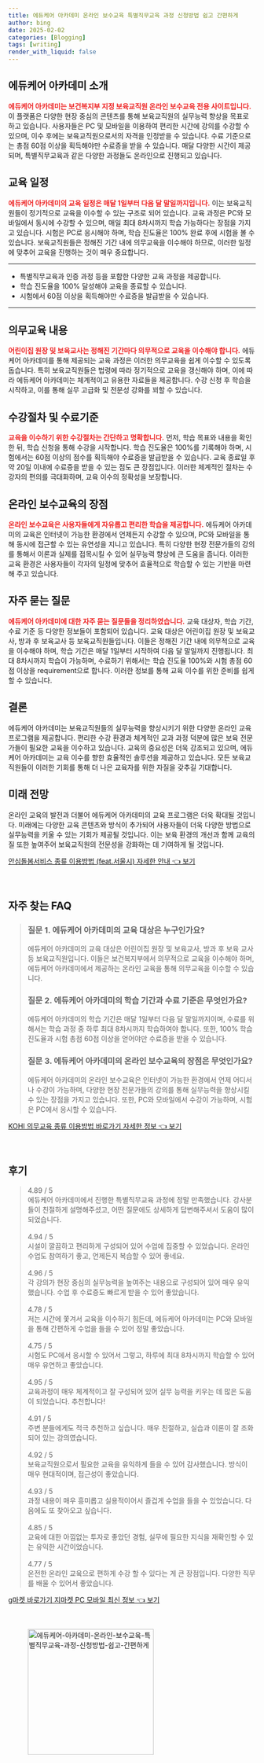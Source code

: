 ```yaml
---
title: 에듀케어 아카데미 온라인 보수교육 특별직무교육 과정 신청방법 쉽고 간편하게
author: bing
date: 2025-02-02
categories: [Blogging]
tags: [writing]
render_with_liquid: false
---
```



<h2 id='에듀케어_아카데미_소개'>에듀케어 아카데미 소개</h2>

<p><b><span style="color: #ee2323;">에듀케어 아카데미는 보건복지부 지정 보육교직원 온라인 보수교육 전용 사이트입니다.</span></b> 이 플랫폼은 다양한 현장 중심의 콘텐츠를 통해 보육교직원의 실무능력 향상을 목표로 하고 있습니다. 사용자들은 PC 및 모바일을 이용하여 편리한 시간에 강의를 수강할 수 있으며, 이수 후에는 보육교직원으로서의 자격을 인정받을 수 있습니다. 수료 기준으로는 총점 60점 이상을 획득해야만 수료증을 받을 수 있습니다. 매달 다양한 시간이 제공되며, 특별직무교육과 같은 다양한 과정들도 온라인으로 진행되고 있습니다.</p>

<h2 id='교육_일정'>교육 일정</h2>

<p><b><span style="color: #ee2323;">에듀케어 아카데미의 교육 일정은 매달 1일부터 다음 달 말일까지입니다.</span></b> 이는 보육교직원들이 정기적으로 교육을 이수할 수 있는 구조로 되어 있습니다. 교육 과정은 PC와 모바일에서 동시에 수강할 수 있으며, 매일 최대 8차시까지 학습 가능하다는 장점을 가지고 있습니다. 시험은 PC로 응시해야 하며, 학습 진도율은 100% 완료 후에 시험을 볼 수 있습니다. 보육교직원들은 정해진 기간 내에 의무교육을 이수해야 하므로, 이러한 일정에 맞추어 교육을 진행하는 것이 매우 중요합니다.</p>

<hr />

<ul>
    <li>특별직무교육과 인증 과정 등을 포함한 다양한 교육 과정을 제공합니다.</li>
    <li>학습 진도율을 100% 달성해야 교육을 종료할 수 있습니다.</li>
    <li>시험에서 60점 이상을 획득해야만 수료증을 발급받을 수 있습니다.</li>
</ul>

<hr />

<h2 id='의무교육_내용'>의무교육 내용</h2>

<p><b><span style="color: #ee2323;">어린이집 원장 및 보육교사는 정해진 기간마다 의무적으로 교육을 이수해야 합니다.</span></b> 에듀케어 아카데미를 통해 제공되는 교육 과정은 이러한 의무교육을 쉽게 이수할 수 있도록 돕습니다. 특히 보육교직원들은 법령에 따라 정기적으로 교육을 갱신해야 하며, 이에 따라 에듀케어 아카데미는 체계적이고 유용한 자료들을 제공합니다. 수강 신청 후 학습을 시작하고, 이를 통해 실무 고급화 및 전문성 강화를 꾀할 수 있습니다.</p>

<h2 id='수강절차_및_수료기준'>수강절차 및 수료기준</h2>

<p><b><span style="color: #ee2323;">교육을 이수하기 위한 수강절차는 간단하고 명확합니다.</span></b> 먼저, 학습 목표와 내용을 확인한 뒤, 학습 신청을 통해 수강을 시작합니다. 학습 진도율은 100%를 기록해야 하며, 시험에서는 60점 이상의 점수를 획득해야 수료증을 발급받을 수 있습니다. 교육 종료일 후 약 20일 이내에 수료증을 받을 수 있는 점도 큰 장점입니다. 이러한 체계적인 절차는 수강자의 편의를 극대화하며, 교육 이수의 정확성을 보장합니다.</p>

<h2 id='온라인_보수교육의_장점'>온라인 보수교육의 장점</h2>

<p><b><span style="color: #ee2323;">온라인 보수교육은 사용자들에게 자유롭고 편리한 학습을 제공합니다.</span></b> 에듀케어 아카데미의 교육은 인터넷이 가능한 환경에서 언제든지 수강할 수 있으며, PC와 모바일을 통해 동시에 접근할 수 있는 유연성을 지니고 있습니다. 특히 다양한 현장 전문가들의 강의를 통해서 이론과 실제를 접목시킬 수 있어 실무능력 향상에 큰 도움을 줍니다. 이러한 교육 환경은 사용자들이 각자의 일정에 맞추어 효율적으로 학습할 수 있는 기반을 마련해 주고 있습니다.</p>

<h2 id='자주_묻는_질문'>자주 묻는 질문</h2>

<p><b><span style="color: #ee2323;">에듀케어 아카데미에 대한 자주 묻는 질문들을 정리하였습니다.</span></b> 교육 대상자, 학습 기간, 수료 기준 등 다양한 정보들이 포함되어 있습니다. 교육 대상은 어린이집 원장 및 보육교사, 방과 후 보육교사 등 보육교직원들입니다. 이들은 정해진 기간 내에 의무적으로 교육을 이수해야 하며, 학습 기간은 매달 1일부터 시작하여 다음 달 말일까지 진행됩니다. 최대 8차시까지 학습이 가능하며, 수료하기 위해서는 학습 진도율 100%와 시험 총점 60점 이상을 requirement으로 합니다. 이러한 정보를 통해 교육 이수를 위한 준비를 쉽게 할 수 있습니다.</p>

<h2 id='결론'>결론</h2>

<p>에듀케어 아카데미는 보육교직원들의 실무능력을 향상시키기 위한 다양한 온라인 교육 프로그램을 제공합니다. 편리한 수강 환경과 체계적인 교과 과정 덕분에 많은 보육 전문가들이 필요한 교육을 이수하고 있습니다. 교육의 중요성은 더욱 강조되고 있으며, 에듀케어 아카데미는 교육 이수를 향한 효율적인 솔루션을 제공하고 있습니다. 모든 보육교직원들이 이러한 기회를 통해 더 나은 교육자를 위한 자질을 갖추길 기대합니다.</p>

<h2 id='미래_전망'>미래 전망</h2>

<p>온라인 교육의 발전과 더불어 에듀케어 아카데미의 교육 프로그램은 더욱 확대될 것입니다. 미래에는 다양한 교육 콘텐츠와 방식이 추가되어 사용자들이 더욱 다양한 방법으로 실무능력을 키울 수 있는 기회가 제공될 것입니다. 이는 보육 환경의 개선과 함께 교육의 질 또한 높여주어 보육교직원의 전문성을 강화하는 데 기여하게 될 것입니다.</p>


<p><a class="click-button" title="안심돌봄서비스 종류 이용방법 (feat.서울시) 자세한 안내" href="https://yellowplanner.github.io/posts/%EC%95%88%EC%8B%AC%EB%8F%8C%EB%B4%84%EC%84%9C%EB%B9%84%EC%8A%A4-%EC%A2%85%EB%A5%98-%EC%9D%B4%EC%9A%A9%EB%B0%A9%EB%B2%95-(feat.%EC%84%9C%EC%9A%B8%EC%8B%9C)-%EC%9E%90%EC%84%B8%ED%95%9C-%EC%95%88%EB%82%B4/" rel="dofollow">안심돌봄서비스 종류 이용방법 (feat.서울시) 자세한 안내 👈 보기</a></p><br>
<h2 id='자주_찾는_FAQ'>자주 찾는 FAQ</h2>
<div itemscope="" itemtype="https://schema.org/FAQPage"> 
<blockquote> 
<div itemscope="" itemprop="mainEntity" itemtype="https://schema.org/Question"> 
<h3 itemprop="name">질문 1. 에듀케어 아카데미의 교육 대상은 누구인가요?</h3> 
<div itemscope="" itemprop="acceptedAnswer" itemtype="https://schema.org/Answer"> 
<span itemprop="text"> 
<p>에듀케어 아카데미의 교육 대상은 어린이집 원장 및 보육교사, 방과 후 보육 교사 등 보육교직원입니다. 이들은 보건복지부에서 의무적으로 교육을 이수해야 하며, 에듀케어 아카데미에서 제공하는 온라인 교육을 통해 의무교육을 이수할 수 있습니다.</p> 
</span> 
</div> 
</div> 

<div itemscope="" itemprop="mainEntity" itemtype="https://schema.org/Question"> 
<h3 itemprop="name">질문 2. 에듀케어 아카데미의 학습 기간과 수료 기준은 무엇인가요?</h3> 
<div itemscope="" itemprop="acceptedAnswer" itemtype="https://schema.org/Answer"> 
<span itemprop="text"> 
<p>에듀케어 아카데미의 학습 기간은 매달 1일부터 다음 달 말일까지이며, 수료를 위해서는 학습 과정 중 하루 최대 8차시까지 학습하여야 합니다. 또한, 100% 학습 진도율과 시험 총점 60점 이상을 얻어야만 수료증을 받을 수 있습니다.</p> 
</span> 
</div> 
</div> 

<div itemscope="" itemprop="mainEntity" itemtype="https://schema.org/Question"> 
<h3 itemprop="name">질문 3. 에듀케어 아카데미의 온라인 보수교육의 장점은 무엇인가요?</h3> 
<div itemscope="" itemprop="acceptedAnswer" itemtype="https://schema.org/Answer"> 
<span itemprop="text"> 
<p>에듀케어 아카데미의 온라인 보수교육은 인터넷이 가능한 환경에서 언제 어디서나 수강이 가능하며, 다양한 현장 전문가들의 강의를 통해 실무능력을 향상시킬 수 있는 장점을 가지고 있습니다. 또한, PC와 모바일에서 수강이 가능하며, 시험은 PC에서 응시할 수 있습니다.</p> 
</span> 
</div> 
</div> 

</blockquote> 
</div>
<p><a class="click-button" title="KOHI 의무교육 종류 이용방법 바로가기 자세한 정보" href="https://yellowplanner.github.io/posts/KOHI-%EC%9D%98%EB%AC%B4%EA%B5%90%EC%9C%A1-%EC%A2%85%EB%A5%98-%EC%9D%B4%EC%9A%A9%EB%B0%A9%EB%B2%95-%EB%B0%94%EB%A1%9C%EA%B0%80%EA%B8%B0-%EC%9E%90%EC%84%B8%ED%95%9C-%EC%A0%95%EB%B3%B4/" rel="dofollow">KOHI 의무교육 종류 이용방법 바로가기 자세한 정보 👈 보기</a></p><br>
<h2 id='후기'>후기</h2>
<div itemscope itemtype="https://schema.org/Product">
  <blockquote>
  <div itemprop="review" itemscope itemtype="https://schema.org/Review">
      <div itemprop="reviewRating" itemscope itemtype="https://schema.org/Rating"> <span itemprop="ratingValue">4.89</span> / <span itemprop="bestRating">5</span> </div>
      <span itemprop="reviewBody">에듀케어 아카데미에서 진행한 특별직무교육 과정에 정말 만족했습니다. 강사분들이 친절하게 설명해주셨고, 어떤 질문에도 상세하게 답변해주셔서 도움이 많이 되었습니다.</span>
  </div>
  <br>
  <div itemprop="review" itemscope itemtype="https://schema.org/Review">
      <div itemprop="reviewRating" itemscope itemtype="https://schema.org/Rating"> <span itemprop="ratingValue">4.94</span> / <span itemprop="bestRating">5</span> </div>
      <span itemprop="reviewBody">시설이 깔끔하고 편리하게 구성되어 있어 수업에 집중할 수 있었습니다. 온라인 수업도 참여하기 좋고, 언제든지 복습할 수 있어 좋네요.</span>
  </div>
  <br>
  <div itemprop="review" itemscope itemtype="https://schema.org/Review">
      <div itemprop="reviewRating" itemscope itemtype="https://schema.org/Rating"> <span itemprop="ratingValue">4.96</span> / <span itemprop="bestRating">5</span> </div>
      <span itemprop="reviewBody">각 강의가 현장 중심의 실무능력을 높여주는 내용으로 구성되어 있어 매우 유익했습니다. 수업 후 수료증도 빠르게 받을 수 있어 좋았습니다.</span>
  </div>
  <br>
  <div itemprop="review" itemscope itemtype="https://schema.org/Review">
      <div itemprop="reviewRating" itemscope itemtype="https://schema.org/Rating"> <span itemprop="ratingValue">4.78</span> / <span itemprop="bestRating">5</span> </div>
      <span itemprop="reviewBody">저는 시간에 쫓겨서 교육을 이수하기 힘든데, 에듀케어 아카데미는 PC와 모바일을 통해 간편하게 수업을 들을 수 있어 정말 좋았습니다.</span>
  </div>
  <br>
  <div itemprop="review" itemscope itemtype="https://schema.org/Review">
      <div itemprop="reviewRating" itemscope itemtype="https://schema.org/Rating"> <span itemprop="ratingValue">4.75</span> / <span itemprop="bestRating">5</span> </div>
      <span itemprop="reviewBody">시험도 PC에서 응시할 수 있어서 그렇고, 하루에 최대 8차시까지 학습할 수 있어 매우 유연하고 좋았습니다.</span>
  </div>
  <br>
  <div itemprop="review" itemscope itemtype="https://schema.org/Review">
      <div itemprop="reviewRating" itemscope itemtype="https://schema.org/Rating"> <span itemprop="ratingValue">4.95</span> / <span itemprop="bestRating">5</span> </div>
      <span itemprop="reviewBody">교육과정이 매우 체계적이고 잘 구성되어 있어 실무 능력을 키우는 데 많은 도움이 되었습니다. 추천합니다!</span>
  </div>
  <br>
  <div itemprop="review" itemscope itemtype="https://schema.org/Review">
      <div itemprop="reviewRating" itemscope itemtype="https://schema.org/Rating"> <span itemprop="ratingValue">4.91</span> / <span itemprop="bestRating">5</span> </div>
      <span itemprop="reviewBody">주변 분들에게도 적극 추천하고 싶습니다. 매우 친절하고, 실습과 이론이 잘 조화되어 있는 강의였습니다.</span>
  </div>
  <br>
  <div itemprop="review" itemscope itemtype="https://schema.org/Review">
      <div itemprop="reviewRating" itemscope itemtype="https://schema.org/Rating"> <span itemprop="ratingValue">4.92</span> / <span itemprop="bestRating">5</span> </div>
      <span itemprop="reviewBody">보육교직원으로서 필요한 교육을 유익하게 들을 수 있어 감사했습니다. 방식이 매우 현대적이며, 접근성이 좋았습니다.</span>
  </div>
  <br>
  <div itemprop="review" itemscope itemtype="https://schema.org/Review">
      <div itemprop="reviewRating" itemscope itemtype="https://schema.org/Rating"> <span itemprop="ratingValue">4.93</span> / <span itemprop="bestRating">5</span> </div>
      <span itemprop="reviewBody">과정 내용이 매우 흥미롭고 실용적이어서 즐겁게 수업을 들을 수 있었습니다. 다음에도 또 찾아오고 싶습니다.</span>
  </div>
  <br>
  <div itemprop="review" itemscope itemtype="https://schema.org/Review">
      <div itemprop="reviewRating" itemscope itemtype="https://schema.org/Rating"> <span itemprop="ratingValue">4.85</span> / <span itemprop="bestRating">5</span> </div>
      <span itemprop="reviewBody">교육에 대한 아낌없는 투자로 좋았던 경험, 실무에 필요한 지식을 재확인할 수 있는 유익한 시간이었습니다.</span>
  </div>
  <br>
  <div itemprop="review" itemscope itemtype="https://schema.org/Review">
      <div itemprop="reviewRating" itemscope itemtype="https://schema.org/Rating"> <span itemprop="ratingValue">4.77</span> / <span itemprop="bestRating">5</span> </div>
      <span itemprop="reviewBody">온전한 온라인 교육으로 편하게 수강 할 수 있다는 게 큰 장점입니다. 다양한 직무를 배울 수 있어서 좋았습니다.</span>
  </div>
  </blockquote>
</div>
<p><a class="click-button" title="g마켓 바로가기 지마켓 PC 모바일 최신 정보" href="https://yellowplanner.github.io/posts/g%EB%A7%88%EC%BC%93-%EB%B0%94%EB%A1%9C%EA%B0%80%EA%B8%B0-%EC%A7%80%EB%A7%88%EC%BC%93-PC-%EB%AA%A8%EB%B0%94%EC%9D%BC-%EC%B5%9C%EC%8B%A0-%EC%A0%95%EB%B3%B4/" rel="dofollow">g마켓 바로가기 지마켓 PC 모바일 최신 정보 👈 보기</a></p><br>
<figure class="image"><img src="https://yellowplanner.github.io/assets/img/thumbnail/에듀케어-아카데미-온라인-보수교육-특별직무교육-과정-신청방법-쉽고-간편하게.webp" alt="에듀케어-아카데미-온라인-보수교육-특별직무교육-과정-신청방법-쉽고-간편하게" width="256" height="256"></figure>